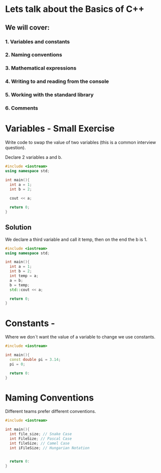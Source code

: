 # Lets talk about the Basics of C++ 

## We will cover:

### 1. Variables and constants
### 2. Naming conventions
### 3. Mathematical expressions
### 4. Writing to and reading from the console
### 5. Working with the standard library
### 6. Comments

# Variables - Small Exercise
Write code to swap the value of two variables (this is a common interview question).

Declare 2 variables a and b.

```c++
#include <iostream>
using namespace std;

int main(){
  int a = 1;
  int b = 2;
  
  cout << a;

  return 0;
}
```
## Solution
We declare a third variable and call it temp, then on the end the b is 1.

```c++
#include <iostream>
using namespace std;

int main(){
  int a = 1;
  int b = 2;
  int temp = a;
  a = b;
  b = temp;
  std::cout << a;

  return 0;
}
```
# Constants - 
Where we don`t want the value of a variable to change we use constants.

```c++
#include <iostream>

int main(){
  const double pi = 3.14;
  pi = 0;

  return 0:
}
```

# Naming Conventions

Different teams prefer different conventions.

```c++
#include <iostream>

int main(){
  int file_size; // Snake Case
  int FileSize; // Pascal Case
  int fileSize; // Camel Case
  int iFileSize; // Hungarian Notation


  return 0:
}






















